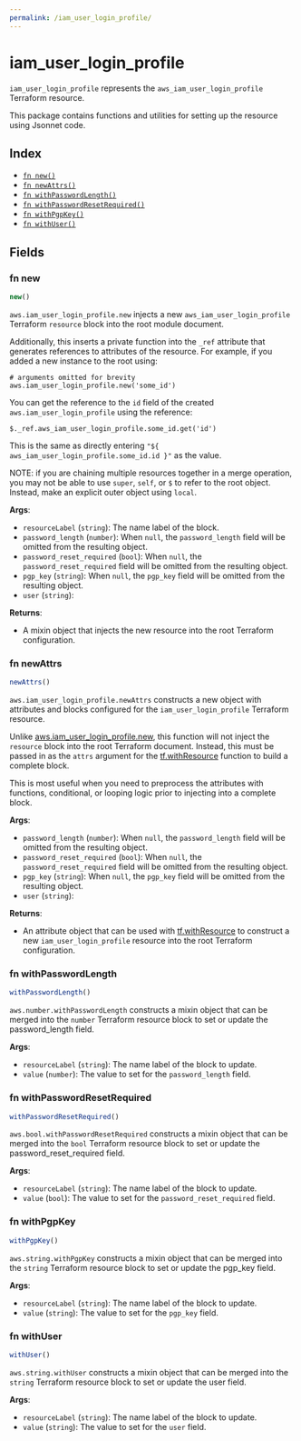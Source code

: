 ```yaml
---
permalink: /iam_user_login_profile/
---
```


# iam_user_login_profile

`iam_user_login_profile` represents the `aws_iam_user_login_profile` Terraform resource.



This package contains functions and utilities for setting up the resource using Jsonnet code.


## Index

* [`fn new()`](#fn-new)
* [`fn newAttrs()`](#fn-newattrs)
* [`fn withPasswordLength()`](#fn-withpasswordlength)
* [`fn withPasswordResetRequired()`](#fn-withpasswordresetrequired)
* [`fn withPgpKey()`](#fn-withpgpkey)
* [`fn withUser()`](#fn-withuser)

## Fields

### fn new

```ts
new()
```


`aws.iam_user_login_profile.new` injects a new `aws_iam_user_login_profile` Terraform `resource`
block into the root module document.

Additionally, this inserts a private function into the `_ref` attribute that generates references to attributes of the
resource. For example, if you added a new instance to the root using:

    # arguments omitted for brevity
    aws.iam_user_login_profile.new('some_id')

You can get the reference to the `id` field of the created `aws.iam_user_login_profile` using the reference:

    $._ref.aws_iam_user_login_profile.some_id.get('id')

This is the same as directly entering `"${ aws_iam_user_login_profile.some_id.id }"` as the value.

NOTE: if you are chaining multiple resources together in a merge operation, you may not be able to use `super`, `self`,
or `$` to refer to the root object. Instead, make an explicit outer object using `local`.

**Args**:
  - `resourceLabel` (`string`): The name label of the block.
  - `password_length` (`number`):  When `null`, the `password_length` field will be omitted from the resulting object.
  - `password_reset_required` (`bool`):  When `null`, the `password_reset_required` field will be omitted from the resulting object.
  - `pgp_key` (`string`):  When `null`, the `pgp_key` field will be omitted from the resulting object.
  - `user` (`string`): 

**Returns**:
- A mixin object that injects the new resource into the root Terraform configuration.


### fn newAttrs

```ts
newAttrs()
```


`aws.iam_user_login_profile.newAttrs` constructs a new object with attributes and blocks configured for the `iam_user_login_profile`
Terraform resource.

Unlike [aws.iam_user_login_profile.new](#fn-new), this function will not inject the `resource`
block into the root Terraform document. Instead, this must be passed in as the `attrs` argument for the
[tf.withResource](https://github.com/tf-libsonnet/core/tree/main/docs#fn-withresource) function to build a complete block.

This is most useful when you need to preprocess the attributes with functions, conditional, or looping logic prior to
injecting into a complete block.

**Args**:
  - `password_length` (`number`):  When `null`, the `password_length` field will be omitted from the resulting object.
  - `password_reset_required` (`bool`):  When `null`, the `password_reset_required` field will be omitted from the resulting object.
  - `pgp_key` (`string`):  When `null`, the `pgp_key` field will be omitted from the resulting object.
  - `user` (`string`): 

**Returns**:
  - An attribute object that can be used with [tf.withResource](https://github.com/tf-libsonnet/core/tree/main/docs#fn-withresource) to construct a new `iam_user_login_profile` resource into the root Terraform configuration.


### fn withPasswordLength

```ts
withPasswordLength()
```

`aws.number.withPasswordLength` constructs a mixin object that can be merged into the `number`
Terraform resource block to set or update the password_length field.



**Args**:
  - `resourceLabel` (`string`): The name label of the block to update.
  - `value` (`number`): The value to set for the `password_length` field.


### fn withPasswordResetRequired

```ts
withPasswordResetRequired()
```

`aws.bool.withPasswordResetRequired` constructs a mixin object that can be merged into the `bool`
Terraform resource block to set or update the password_reset_required field.



**Args**:
  - `resourceLabel` (`string`): The name label of the block to update.
  - `value` (`bool`): The value to set for the `password_reset_required` field.


### fn withPgpKey

```ts
withPgpKey()
```

`aws.string.withPgpKey` constructs a mixin object that can be merged into the `string`
Terraform resource block to set or update the pgp_key field.



**Args**:
  - `resourceLabel` (`string`): The name label of the block to update.
  - `value` (`string`): The value to set for the `pgp_key` field.


### fn withUser

```ts
withUser()
```

`aws.string.withUser` constructs a mixin object that can be merged into the `string`
Terraform resource block to set or update the user field.



**Args**:
  - `resourceLabel` (`string`): The name label of the block to update.
  - `value` (`string`): The value to set for the `user` field.
